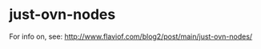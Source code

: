 just-ovn-nodes
==============

For info on, see:
http://www.flaviof.com/blog2/post/main/just-ovn-nodes/

